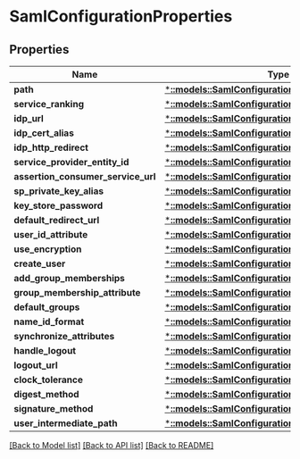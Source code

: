 # SamlConfigurationProperties

## Properties
Name | Type | Description | Notes
------------ | ------------- | ------------- | -------------
**path** | [***::models::SamlConfigurationPropertyItemsArray**](SamlConfigurationPropertyItemsArray.md) |  | [optional] 
**service_ranking** | [***::models::SamlConfigurationPropertyItemsLong**](SamlConfigurationPropertyItemsLong.md) |  | [optional] 
**idp_url** | [***::models::SamlConfigurationPropertyItemsString**](SamlConfigurationPropertyItemsString.md) |  | [optional] 
**idp_cert_alias** | [***::models::SamlConfigurationPropertyItemsString**](SamlConfigurationPropertyItemsString.md) |  | [optional] 
**idp_http_redirect** | [***::models::SamlConfigurationPropertyItemsBoolean**](SamlConfigurationPropertyItemsBoolean.md) |  | [optional] 
**service_provider_entity_id** | [***::models::SamlConfigurationPropertyItemsString**](SamlConfigurationPropertyItemsString.md) |  | [optional] 
**assertion_consumer_service_url** | [***::models::SamlConfigurationPropertyItemsString**](SamlConfigurationPropertyItemsString.md) |  | [optional] 
**sp_private_key_alias** | [***::models::SamlConfigurationPropertyItemsString**](SamlConfigurationPropertyItemsString.md) |  | [optional] 
**key_store_password** | [***::models::SamlConfigurationPropertyItemsString**](SamlConfigurationPropertyItemsString.md) |  | [optional] 
**default_redirect_url** | [***::models::SamlConfigurationPropertyItemsString**](SamlConfigurationPropertyItemsString.md) |  | [optional] 
**user_id_attribute** | [***::models::SamlConfigurationPropertyItemsString**](SamlConfigurationPropertyItemsString.md) |  | [optional] 
**use_encryption** | [***::models::SamlConfigurationPropertyItemsBoolean**](SamlConfigurationPropertyItemsBoolean.md) |  | [optional] 
**create_user** | [***::models::SamlConfigurationPropertyItemsBoolean**](SamlConfigurationPropertyItemsBoolean.md) |  | [optional] 
**add_group_memberships** | [***::models::SamlConfigurationPropertyItemsBoolean**](SamlConfigurationPropertyItemsBoolean.md) |  | [optional] 
**group_membership_attribute** | [***::models::SamlConfigurationPropertyItemsString**](SamlConfigurationPropertyItemsString.md) |  | [optional] 
**default_groups** | [***::models::SamlConfigurationPropertyItemsArray**](SamlConfigurationPropertyItemsArray.md) |  | [optional] 
**name_id_format** | [***::models::SamlConfigurationPropertyItemsString**](SamlConfigurationPropertyItemsString.md) |  | [optional] 
**synchronize_attributes** | [***::models::SamlConfigurationPropertyItemsArray**](SamlConfigurationPropertyItemsArray.md) |  | [optional] 
**handle_logout** | [***::models::SamlConfigurationPropertyItemsBoolean**](SamlConfigurationPropertyItemsBoolean.md) |  | [optional] 
**logout_url** | [***::models::SamlConfigurationPropertyItemsString**](SamlConfigurationPropertyItemsString.md) |  | [optional] 
**clock_tolerance** | [***::models::SamlConfigurationPropertyItemsLong**](SamlConfigurationPropertyItemsLong.md) |  | [optional] 
**digest_method** | [***::models::SamlConfigurationPropertyItemsString**](SamlConfigurationPropertyItemsString.md) |  | [optional] 
**signature_method** | [***::models::SamlConfigurationPropertyItemsString**](SamlConfigurationPropertyItemsString.md) |  | [optional] 
**user_intermediate_path** | [***::models::SamlConfigurationPropertyItemsString**](SamlConfigurationPropertyItemsString.md) |  | [optional] 

[[Back to Model list]](../README.md#documentation-for-models) [[Back to API list]](../README.md#documentation-for-api-endpoints) [[Back to README]](../README.md)


